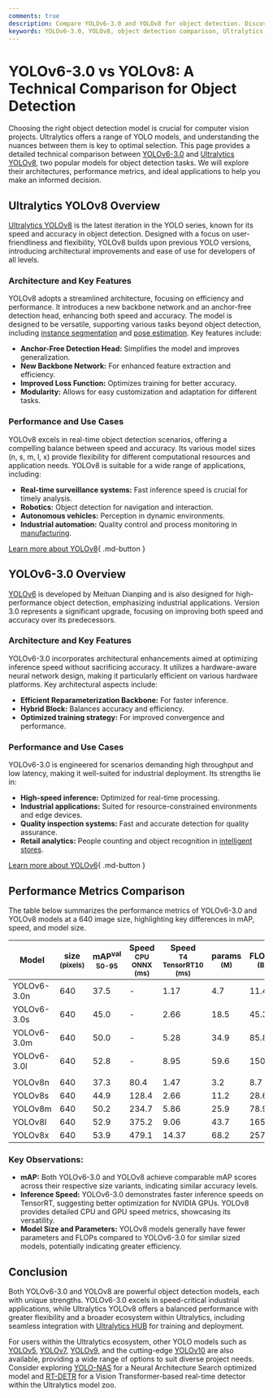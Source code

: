 ```yaml
---
comments: true
description: Compare YOLOv6-3.0 and YOLOv8 for object detection. Discover key differences in performance, architecture, and use cases to choose the best model for your needs.
keywords: YOLOv6-3.0, YOLOv8, object detection comparison, Ultralytics, YOLO models, performance metrics, computer vision, industrial applications
---
```


# YOLOv6-3.0 vs YOLOv8: A Technical Comparison for Object Detection

Choosing the right object detection model is crucial for computer vision projects. Ultralytics offers a range of YOLO models, and understanding the nuances between them is key to optimal selection. This page provides a detailed technical comparison between [YOLOv6-3.0](https://github.com/meituan/YOLOv6) and [Ultralytics YOLOv8](https://github.com/ultralytics/ultralytics), two popular models for object detection tasks. We will explore their architectures, performance metrics, and ideal applications to help you make an informed decision.

<script async src="https://cdn.jsdelivr.net/npm/chart.js@latest/dist/chart.min.js"></script>
<script defer src="../../javascript/benchmark.js"></script>

<canvas id="modelComparisonChart" width="1024" height="400" active-models='["YOLOv6-3.0", "YOLOv8"]'></canvas>

## Ultralytics YOLOv8 Overview

[Ultralytics YOLOv8](https://docs.ultralytics.com/models/yolov8/) is the latest iteration in the YOLO series, known for its speed and accuracy in object detection. Designed with a focus on user-friendliness and flexibility, YOLOv8 builds upon previous YOLO versions, introducing architectural improvements and ease of use for developers of all levels.

### Architecture and Key Features

YOLOv8 adopts a streamlined architecture, focusing on efficiency and performance. It introduces a new backbone network and an anchor-free detection head, enhancing both speed and accuracy. The model is designed to be versatile, supporting various tasks beyond object detection, including [instance segmentation](https://www.ultralytics.com/glossary/instance-segmentation) and [pose estimation](https://docs.ultralytics.com/tasks/pose/). Key features include:

- **Anchor-Free Detection Head:** Simplifies the model and improves generalization.
- **New Backbone Network:** For enhanced feature extraction and efficiency.
- **Improved Loss Function:** Optimizes training for better accuracy.
- **Modularity:** Allows for easy customization and adaptation for different tasks.

### Performance and Use Cases

YOLOv8 excels in real-time object detection scenarios, offering a compelling balance between speed and accuracy. Its various model sizes (n, s, m, l, x) provide flexibility for different computational resources and application needs. YOLOv8 is suitable for a wide range of applications, including:

- **Real-time surveillance systems:** Fast inference speed is crucial for timely analysis.
- **Robotics:** Object detection for navigation and interaction.
- **Autonomous vehicles:** Perception in dynamic environments.
- **Industrial automation:** Quality control and process monitoring in [manufacturing](https://www.ultralytics.com/solutions/ai-in-manufacturing).

[Learn more about YOLOv8](https://docs.ultralytics.com/models/yolov8/){ .md-button }

## YOLOv6-3.0 Overview

[YOLOv6](https://docs.ultralytics.com/models/yolov6/) is developed by Meituan Dianping and is also designed for high-performance object detection, emphasizing industrial applications. Version 3.0 represents a significant upgrade, focusing on improving both speed and accuracy over its predecessors.

### Architecture and Key Features

YOLOv6-3.0 incorporates architectural enhancements aimed at optimizing inference speed without sacrificing accuracy. It utilizes a hardware-aware neural network design, making it particularly efficient on various hardware platforms. Key architectural aspects include:

- **Efficient Reparameterization Backbone:** For faster inference.
- **Hybrid Block:** Balances accuracy and efficiency.
- **Optimized training strategy:** For improved convergence and performance.

### Performance and Use Cases

YOLOv6-3.0 is engineered for scenarios demanding high throughput and low latency, making it well-suited for industrial deployment. Its strengths lie in:

- **High-speed inference:** Optimized for real-time processing.
- **Industrial applications:** Suited for resource-constrained environments and edge devices.
- **Quality inspection systems:** Fast and accurate detection for quality assurance.
- **Retail analytics:** People counting and object recognition in [intelligent stores](https://www.ultralytics.com/event/build-intelligent-stores-with-ultralytics-yolov8-and-seeed-studio).

[Learn more about YOLOv6](https://docs.ultralytics.com/models/yolov6/){ .md-button }

## Performance Metrics Comparison

The table below summarizes the performance metrics of YOLOv6-3.0 and YOLOv8 models at a 640 image size, highlighting key differences in mAP, speed, and model size.

| Model       | size<br><sup>(pixels) | mAP<sup>val<br>50-95 | Speed<br><sup>CPU ONNX<br>(ms) | Speed<br><sup>T4 TensorRT10<br>(ms) | params<br><sup>(M) | FLOPs<br><sup>(B) |
| ----------- | --------------------- | -------------------- | ------------------------------ | ----------------------------------- | ------------------ | ----------------- |
| YOLOv6-3.0n | 640                   | 37.5                 | -                              | 1.17                                | 4.7                | 11.4              |
| YOLOv6-3.0s | 640                   | 45.0                 | -                              | 2.66                                | 18.5               | 45.3              |
| YOLOv6-3.0m | 640                   | 50.0                 | -                              | 5.28                                | 34.9               | 85.8              |
| YOLOv6-3.0l | 640                   | 52.8                 | -                              | 8.95                                | 59.6               | 150.7             |
|             |                       |                      |                                |                                     |                    |                   |
| YOLOv8n     | 640                   | 37.3                 | 80.4                           | 1.47                                | 3.2                | 8.7               |
| YOLOv8s     | 640                   | 44.9                 | 128.4                          | 2.66                                | 11.2               | 28.6              |
| YOLOv8m     | 640                   | 50.2                 | 234.7                          | 5.86                                | 25.9               | 78.9              |
| YOLOv8l     | 640                   | 52.9                 | 375.2                          | 9.06                                | 43.7               | 165.2             |
| YOLOv8x     | 640                   | 53.9                 | 479.1                          | 14.37                               | 68.2               | 257.8             |

### Key Observations:

- **mAP:** Both YOLOv6-3.0 and YOLOv8 achieve comparable mAP scores across their respective size variants, indicating similar accuracy levels.
- **Inference Speed:** YOLOv6-3.0 demonstrates faster inference speeds on TensorRT, suggesting better optimization for NVIDIA GPUs. YOLOv8 provides detailed CPU and GPU speed metrics, showcasing its versatility.
- **Model Size and Parameters:** YOLOv8 models generally have fewer parameters and FLOPs compared to YOLOv6-3.0 for similar sized models, potentially indicating greater efficiency.

## Conclusion

Both YOLOv6-3.0 and YOLOv8 are powerful object detection models, each with unique strengths. YOLOv6-3.0 excels in speed-critical industrial applications, while Ultralytics YOLOv8 offers a balanced performance with greater flexibility and a broader ecosystem within Ultralytics, including seamless integration with [Ultralytics HUB](https://www.ultralytics.com/hub) for training and deployment.

For users within the Ultralytics ecosystem, other YOLO models such as [YOLOv5](https://docs.ultralytics.com/models/yolov5/), [YOLOv7](https://docs.ultralytics.com/models/yolov7/), [YOLOv9](https://docs.ultralytics.com/models/yolov9/), and the cutting-edge [YOLOv10](https://docs.ultralytics.com/models/yolov10/) are also available, providing a wide range of options to suit diverse project needs. Consider exploring [YOLO-NAS](https://docs.ultralytics.com/models/yolo-nas/) for a Neural Architecture Search optimized model and [RT-DETR](https://docs.ultralytics.com/models/rtdetr/) for a Vision Transformer-based real-time detector within the Ultralytics model zoo.
